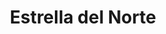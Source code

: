 ---
title: "Estrella del Norte"
url: /ciudad-autonoma-de-buenos-aires/estrella-del-norte/
shop: panadería
---